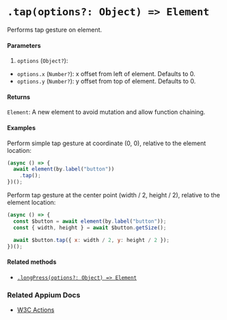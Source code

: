 # `.tap(options?: Object) => Element`

Performs tap gesture on element.

#### Parameters

1. `options` (`Object?`):
  - `options.x` (`Number?`): x offset from left of element. Defaults to 0.
  - `options.y` (`Number?`): y offset from top of element. Defaults to 0.

#### Returns

`Element`: A new element to avoid mutation and allow function chaining.

#### Examples

Perform simple tap gesture at coordinate (0, 0), relative to the element location:

```javascript
(async () => {
  await element(by.label("button"))
    .tap();
})();
```

Perform tap gesture at the center point (width / 2, height / 2), relative to the element location:

```javascript
(async () => {
  const $button = await element(by.label("button"));
  const { width, height } = await $button.getSize();

  await $button.tap({ x: width / 2, y: height / 2 });
})();
```

#### Related methods

- [`.longPress(options?: Object) => Element`](./longPress.md)

### Related Appium Docs

- [W3C Actions](http://appium.io/docs/en/commands/interactions/actions/)